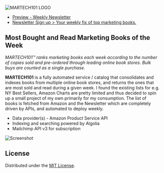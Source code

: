 ![MARTECH101 LOGO](https://raw.githubusercontent.com/mohapsat/martech101/master/images/mt101_logo.png)

- [Preview - Weekly Newsletter](https://us17.campaign-archive.com/?u=9e95db2f6a7bbb82bbbef27a7&id=16b0cae565)
- [Newsletter Sign up > Your weekly fix of top marketing books.](https://martech101.us17.list-manage.com/subscribe?u=9e95db2f6a7bbb82bbbef27a7&id=2ec66579e8)

## Most Bought and Read Marketing Books of the Week

*MARTECH101™ ranks marketing books each week according to the number of copies sold and pre-ordered through leading online book stores. Bulk buys are counted as a single purchase.*

**MARTECH101** is a fully automated service / catalog that consolidates and indexes books from multiple online book stores, and returns the ones that are most sold and read during a given week. I found the existing lists for e.g. NY Best Sellers, Amazon Charts are pretty limited and thus decided to spin up a small project of my own primarily for my consumption. The list of books is fetched from Amazon and the Newsletter which are completely driven by APIs, and automated to deploy weekly.

- Data provider(s) - Amazon Product Service API
- Indexing and searching powered by Algolia
- Mailchimp API v3 for subscription


![Screenshot](https://raw.githubusercontent.com/mohapsat/martech101/master/images/mt101_home.png)

## License
Distributed under the [MIT License](LICENSE).
